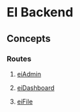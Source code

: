 # EI Backend

## Concepts

### Routes

1. [eiAdmin](src/main/scala/com/github/jacobbishopxy/eiAdmin/README.md)

2. [eiDashboard](src/main/scala/com/github/jacobbishopxy/eiDashboard/README.md)

3. [eiFile](src/main/scala/com/github/jacobbishopxy/eiFile/README.md)


